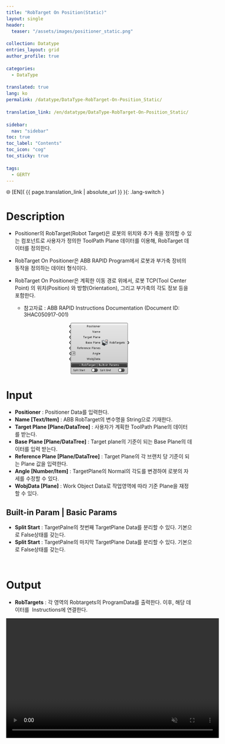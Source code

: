 ```yaml
---
title: "RobTarget On Position(Static)"
layout: single
header:
  teaser: "/assets/images/positioner_static.png"

collection: Datatype
entries_layout: grid
author_profile: true

categories:
  - DataType

translated: true
lang: ko
permalink: /datatype/DataType-RobTarget-On-Position_Static/

translation_link: /en/datatype/DataType-RobTarget-On-Position_Static/

sidebar:
  nav: "sidebar"
toc: true
toc_label: "Contents"
toc_icon: "cog"
toc_sticky: true

tags: 
  - GERTY
---
```


🌐 [EN]( {{ page.translation_link | absolute_url }} ){: .lang-switch }

# Description

* Positioner의 RobTarget(Robot Target)은 로봇의 위치와 추가 축을 정의할 수 있는 컴포넌트로 사용자가 정의한 ToolPath Plane 데이터를 이용해, RobTarget 데이터를 정의한다.
* RobTarget On Positioner은 ABB RAPID Program에서 로봇과 부가축 장비의 동작을 정의하는 데이터 형식이다.
* RobTarget On Positioner은 계획한 이동 경로 위에서, 로봇 TCP(Tool Center Point) 의 위치(Position) 와 방향(Orientation), 그리고 부가축의 각도 정보 등을 포함한다.

  * 참고자료 : ABB RAPID Instructions Documentation (Document ID: 3HAC050917-001)

<p align="center">  <img src="/assets/images/positioner_static.png" align="center" width="32%"></p>


# Input

* **Positioner** : Positioner Data를 입력한다.
* **Name [Text/Item]** : ABB RobTarget의 변수명을 String으로 기재한다.
* **Target Plane [Plane/DataTree]** : 사용자가 계획한 ToolPath Plane의 데이터를 받는다.
* **Base Plane [Plane/DataTree]** : Target plane의 기준이 되는 Base Plane의 데이터를 입력 받는다.
* **Reference Plane [Plane/DataTree]** : Target Plane의 각 브랜치 당 기준이 되는 Plane 값을 입력한다.
* **Angle [Number/Item]** : TargetPlane의 Normal의 각도를 변경하여 로봇의 자세를 수정할 수 있다.
* **WobjData [Plane]** : Work Object Data로 작업영역에 따라 기준 Plane을 재정할 수 있다.

## Built-in Param | Basic Params​

* **Split Start** : TargetPalne의 첫번째 TargetPlane Data를 분리할 수 있다. 기본으로 False상태를 갖는다.
* **Split Start** : TargetPalne의 마지막 TargetPlane Data를 분리할 수 있다. 기본으로 False상태를 갖는다.

<br>

# Output

* **RobTargets** : 각 영역의 Robtargets의 ProgramData를 출력한다. 이후, 해당 데이터를  Instructions에 연결한다.

<p align="center"> 
<video src="/assets/images/Static_RobPosition_gif.mp4" width="576px" height="324px" autoplay=1 muted=1 loop=1 align="center">
</video>
</p>
